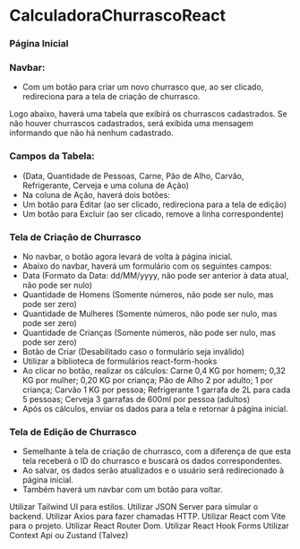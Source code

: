 # CalculadoraChurrascoReact

### Página Inicial

### Navbar:
- Com um botão para criar um novo churrasco que, ao ser clicado, redireciona para a tela de criação de churrasco.

Logo abaixo, haverá uma tabela que exibirá os churrascos cadastrados. Se não houver churrascos cadastrados, será exibida uma mensagem informando que não há nenhum cadastrado.

### Campos da Tabela:
- (Data, Quantidade de Pessoas, Carne, Pão de Alho, Carvão, Refrigerante, Cerveja e uma coluna de Ação)
- Na coluna de Ação, haverá dois botões:
- Um botão para Editar (ao ser clicado, redireciona para a tela de edição)
- Um botão para Excluir (ao ser clicado, remove a linha correspondente)

### Tela de Criação de Churrasco
- No navbar, o botão agora levará de volta à página inicial.
- Abaixo do navbar, haverá um formulário com os seguintes campos:
- Data (Formato da Data: dd/MM/yyyy, não pode ser anterior à data atual, não pode ser nulo)
- Quantidade de Homens (Somente números, não pode ser nulo, mas pode ser zero)
- Quantidade de Mulheres (Somente números, não pode ser nulo, mas pode ser zero)
- Quantidade de Crianças (Somente números, não pode ser nulo, mas pode ser zero)
- Botão de Criar (Desabilitado caso o formulário seja inválido)
- Utilizar a biblioteca de formulários react-form-hooks
- Ao clicar no botão, realizar os cálculos:
Carne
0,4 KG por homem;
0,32 KG por mulher;
0,20 KG por criança;
Pão de Alho
2 por adulto;
1 por criança;
Carvão
1 KG por pessoa;
Refrigerante
1 garrafa de 2L para cada 5 pessoas;
Cerveja
3 garrafas de 600ml por pessoa (adultos)
- Após os cálculos, enviar os dados para a tela e retornar à página inicial.

### Tela de Edição de Churrasco
- Semelhante à tela de criação de churrasco, com a diferença de que esta tela receberá o ID do churrasco e buscará os dados correspondentes.
- Ao salvar, os dados serão atualizados e o usuário será redirecionado à página inicial.
- Também haverá um navbar com um botão para voltar.

Utilizar Tailwind UI para estilos.
Utilizar JSON Server para simular o backend.
Utilizar Axios para fazer chamadas HTTP.
Utilizar React com Vite para o projeto.
Utilizar React Router Dom.
Utilizar React Hook Forms
Utilizar Context Api ou Zustand (Talvez)